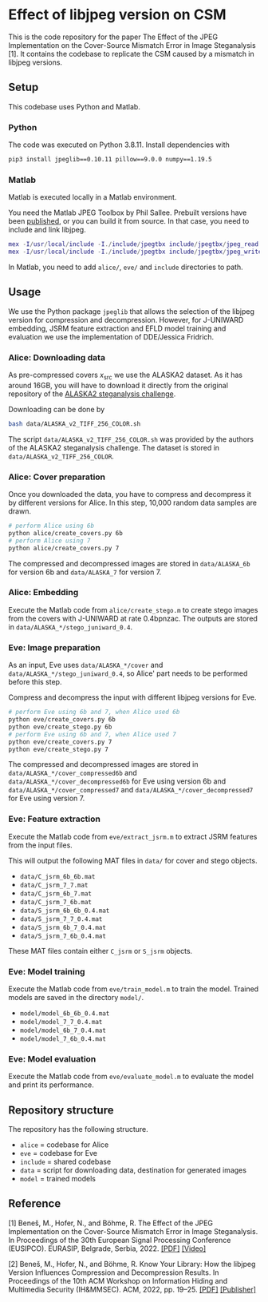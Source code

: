 # Effect of libjpeg version on CSM

This is the code repository for the paper The Effect of the JPEG Implementation on the Cover-Source Mismatch Error in Image Steganalysis [1]. It contains the codebase to replicate the CSM caused by a mismatch in libjpeg versions.
## Setup

This codebase uses Python and Matlab.

### Python

The code was executed on Python 3.8.11. Install dependencies with

```bash
pip3 install jpeglib==0.10.11 pillow==9.0.0 numpy==1.19.5
```

### Matlab

Matlab is executed locally in a Matlab environment.

You need the Matlab JPEG Toolbox by Phil Sallee. Prebuilt versions have been [published](https://digitnet.github.io/jpeg-toolbox/), or you can build it from source. In that case, you need to include and link libjpeg.

```matlab
mex -I/usr/local/include -I./include/jpegtbx include/jpegtbx/jpeg_read.c -L/usr/local/lib -ljpeg -v
mex -I/usr/local/include -I./include/jpegtbx include/jpegtbx/jpeg_write.c -L/usr/local/lib -ljpeg -v
```

In Matlab, you need to add `alice/`, `eve/` and `include` directories to path.


## Usage

We use the Python package `jpeglib` that allows the selection of the libjpeg version for compression and decompression.
However, for J-UNIWARD embedding, JSRM feature extraction and EFLD model training and evaluation we use the implementation of DDE/Jessica Fridrich.

### Alice: Downloading data

As pre-compressed covers $x_{\text{src}}$ we use the ALASKA2 dataset. As it has around 16GB, you will have to download it directly from the original repository of the [ALASKA2 steganalysis challenge](https://alaska.utt.fr/).

Downloading can be done by

```bash
bash data/ALASKA_v2_TIFF_256_COLOR.sh
```

The script `data/ALASKA_v2_TIFF_256_COLOR.sh` was provided by the authors of the ALASKA2 steganalysis challenge. The dataset is stored in `data/ALASKA_v2_TIFF_256_COLOR`.

### Alice: Cover preparation

Once you downloaded the data, you have to compress and decompress it by different versions for Alice. In this step, 10,000 random data samples are drawn.

```bash
# perform Alice using 6b
python alice/create_covers.py 6b
# perform Alice using 7
python alice/create_covers.py 7
```

The compressed and decompressed images are stored in `data/ALASKA_6b` for version 6b and `data/ALASKA_7` for version 7.

### Alice: Embedding

Execute the Matlab code from `alice/create_stego.m` to create stego images from the covers with J-UNIWARD at rate 0.4bpnzac. The outputs are stored in `data/ALASKA_*/stego_juniward_0.4`.

### Eve: Image preparation

As an input, Eve uses `data/ALASKA_*/cover` and `data/ALASKA_*/stego_juniward_0.4`, so Alice' part needs to be performed before this step.

Compress and decompress the input with different libjpeg versions for Eve.

```bash
# perform Eve using 6b and 7, when Alice used 6b
python eve/create_covers.py 6b
python eve/create_stego.py 6b
# perform Eve using 6b and 7, when Alice used 7
python eve/create_covers.py 7
python eve/create_stego.py 7
```

The compressed and decompressed images are stored in `data/ALASKA_*/cover_compressed6b` and `data/ALASKA_*/cover_decompressed6b` for Eve using version 6b and `data/ALASKA_*/cover_compressed7` and `data/ALASKA_*/cover_decompressed7` for Eve using version 7.

### Eve: Feature extraction

Execute the Matlab code from `eve/extract_jsrm.m` to extract JSRM features from the input files. 

This will output the following MAT files in `data/` for cover and stego objects.

- `data/C_jsrm_6b_6b.mat`
- `data/C_jsrm_7_7.mat`
- `data/C_jsrm_6b_7.mat`
- `data/C_jsrm_7_6b.mat`
- `data/S_jsrm_6b_6b_0.4.mat`
- `data/S_jsrm_7_7_0.4.mat`
- `data/S_jsrm_6b_7_0.4.mat`
- `data/S_jsrm_7_6b_0.4.mat`

These MAT files contain either `C_jsrm` or `S_jsrm` objects.

### Eve: Model training

Execute the Matlab code from `eve/train_model.m` to train the model. Trained models are saved in the directory `model/`.

- `model/model_6b_6b_0.4.mat`
- `model/model_7_7_0.4.mat`
- `model/model_6b_7_0.4.mat`
- `model/model_7_6b_0.4.mat`

### Eve: Model evaluation

Execute the Matlab code from `eve/evaluate_model.m` to evaluate the model and print its performance.

## Repository structure

The repository has the following structure.

- `alice` = codebase for Alice
- `eve` = codebase for Eve
- `include` = shared codebase
- `data` = script for downloading data, destination for generated images
- `model` = trained models


## Reference

[1] Beneš, M., Hofer, N., and Böhme, R. The Effect of the JPEG Implementation on the Cover-Source Mismatch Error in Image Steganalysis. In Proceedings of the 30th European Signal Processing Conference (EUSIPCO). EURASIP, Belgrade, Serbia, 2022. [[PDF]](https://informationsecurity.uibk.ac.at/pdfs/BHB2022_EUSIPCO.pdf) [[Video]](https://www.youtube.com/watch?v=dZ7bDWldgiE)

[2] Beneš, M., Hofer, N., and Böhme, R. Know Your Library: How the libjpeg Version Influences Compression and Decompression Results. In Proceedings of the 10th ACM Workshop on Information Hiding and Multimedia Security (IH&MMSEC). ACM, 2022, pp. 19–25. [[PDF]](https://informationsecurity.uibk.ac.at/pdfs/BHB2022_IHMMSEC.pdf) [[Publisher]](https://dl.acm.org/doi/10.1145/3531536.3532962)
